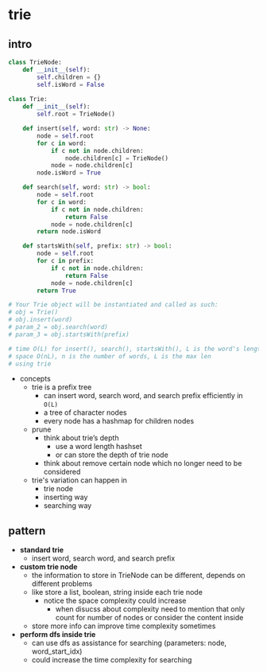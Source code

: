 # trie

## intro

```python
class TrieNode:
    def __init__(self):
        self.children = {}
        self.isWord = False
        
class Trie:
    def __init__(self):
        self.root = TrieNode()

    def insert(self, word: str) -> None:
        node = self.root
        for c in word:
            if c not in node.children:
                node.children[c] = TrieNode()
            node = node.children[c]
        node.isWord = True

    def search(self, word: str) -> bool:
        node = self.root
        for c in word:
            if c not in node.children:
                return False
            node = node.children[c]
        return node.isWord

    def startsWith(self, prefix: str) -> bool:
        node = self.root
        for c in prefix:
            if c not in node.children:
                return False
            node = node.children[c]
        return True

# Your Trie object will be instantiated and called as such:
# obj = Trie()
# obj.insert(word)
# param_2 = obj.search(word)
# param_3 = obj.startsWith(prefix)

# time O(L) for insert(), search(), startsWith(), L is the word's length
# space O(nL), n is the number of words, L is the max len
# using trie
```

- concepts
    - trie is a prefix tree
        - can insert word, search word, and search prefix efficiently in `O(L)`
        - a tree of character nodes
        - every node has a hashmap for children nodes
    - prune
        - think about trie’s depth
            - use a word length hashset
            - or can store the depth of trie node
        - think about remove certain node which no longer need to be considered
    - trie's variation can happen in
        - trie node
        - inserting way
        - searching way

## pattern

- **standard trie**
    - insert word, search word, and search prefix
- **custom trie node**
    - the information to store in TrieNode can be different,  depends on different problems
    - like store a list, boolean, string inside each trie node
        - notice the space complexity could increase
            - when disucss about complexity need to mention that only count for number of nodes or consider the content inside
    - store more info can improve time complexity sometimes
- **perform dfs inside trie**
    - can use dfs as assistance for searching (parameters: node, word_start_idx)
    - could increase the time complexity for searching